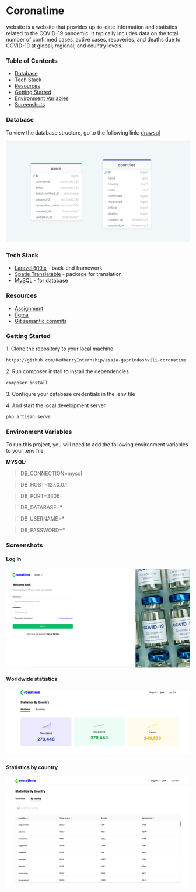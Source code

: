 # Coronatime

website is a website that provides up-to-date information and statistics related to the COVID-19 pandemic. It typically includes data on the total number of confirmed cases, active cases, recoveries, and deaths due to COVID-19 at global, regional, and country levels.

### Table of Contents

-   [Database](#database)
-   [Tech Stack](#tech-stack)
-   [Resources](#resources)
-   [Getting Started](#getting-started)
-   [Environment Variables](#environment-variables)
-   [Screenshots](#screenshots)

### Database

To view the database structure, go to the following link: [drawsql](https://drawsql.app/teams/my-team-704/diagrams/coronatime)

![App Screenshot](/readme/corona_db.jpg)

### Tech Stack

-   [Laravel@10.x](https://laravel.com/docs/10.x) - back-end framework
-   [Spatie Translatable](https://github.com/spatie/laravel-translatable) - package for translation
-   [MySQL](https://www.mysql.com/) - for database

### Resources

-   [Assignment](https://redberry.gitbook.io/coronatime/)
-   [figma](https://www.figma.com/file/O9A950iYrHgZHtBuCtNSY8/Coronatime?node-id=0-1)
-   [Git semantic commits](https://redberry.gitbook.io/resources/other/git-is-semantikuri-komitebi)

### Getting Started

1\. Clone the repository to your local machine

```sh
https://github.com/RedberryInternship/esaia-gaprindashvili-coronatime
```

2\. Run composer install to install the dependencies

```sh
composer install
```

3\. Configure your database credentials in the .env file

4\. And start the local development server

```sh
php artisan serve
```

### Environment Variables

To run this project, you will need to add the following environment variables to your .env file

**MYSQL:**

> DB_CONNECTION=mysql

> DB_HOST=127.0.0.1

> DB_PORT=3306

> DB_DATABASE=**\***

> DB_USERNAME=**\***

> DB_PASSWORD=**\***

### Screenshots

#### Log In

![App Screenshot](/readme/login.jpg)

#### Worldwide statistics

![App Screenshot](/readme/dashboard.jpg)

#### Statistics by country

![App Screenshot](/readme/table.jpg)
